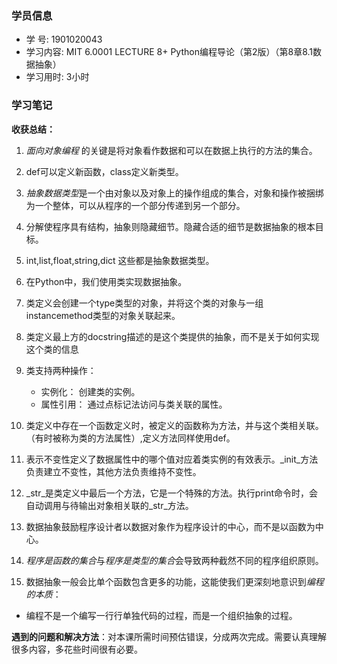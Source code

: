 ### **学员信息** ###

- 学    号: 1901020043
- 学习内容: MIT 6.0001 LECTURE 8+ Python编程导论（第2版）（第8章8.1数据抽象）
- 学习用时: 3小时

### **学习笔记** ###

**收获总结：**

1. _面向对象编程_ 的关键是将对象看作数据和可以在数据上执行的方法的集合。

2. def可以定义新函数，class定义新类型。

3. *抽象数据类型*是一个由对象以及对象上的操作组成的集合，对象和操作被捆绑为一个整体，可以从程序的一个部分传递到另一个部分。

4. 分解使程序具有结构，抽象则隐藏细节。隐藏合适的细节是数据抽象的根本目标。

5. int,list,float,string,dict 这些都是抽象数据类型。

6. 在Python中，我们使用类实现数据抽象。

7. 类定义会创建一个type类型的对象，并将这个类的对象与一组instancemethod类型的对象关联起来。

8. 类定义最上方的docstring描述的是这个类提供的抽象，而不是关于如何实现这个类的信息

9. 类支持两种操作：
   - 实例化： 创建类的实例。
   - 属性引用： 通过点标记法访问与类关联的属性。

10. 类定义中存在一个函数定义时，被定义的函数称为方法，并与这个类相关联。（有时被称为类的方法属性）,定义方法同样使用def。

11. 表示不变性定义了数据属性中的哪个值对应着类实例的有效表示。_init_方法负责建立不变性，其他方法负责维持不变性。

12. _str_是类定义中最后一个方法，它是一个特殊的方法。执行print命令时，会自动调用与待输出对象相关联的_str_方法。

13. 数据抽象鼓励程序设计者以数据对象作为程序设计的中心，而不是以函数为中心。

14. *程序是函数的集合*与*程序是类型的集合*会导致两种截然不同的程序组织原则。

15. 数据抽象一般会比单个函数包含更多的功能，这能使我们更深刻地意识到*编程的本质*：
   - 编程不是一个编写一行行单独代码的过程，而是一个组织抽象的过程。

**遇到的问题和解决方法**：对本课所需时间预估错误，分成两次完成。需要认真理解很多内容，多花些时间很有必要。